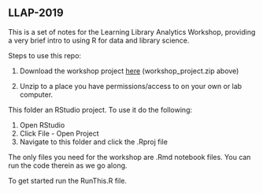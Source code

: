 ## LLAP-2019

This is a set of notes for the Learning Library Analytics Workshop, providing a very brief intro to using R for data and library science.

Steps to use this repo:

1. Download the workshop project [here](https://github.com/m-clark/LLAP-2019/raw/master/workshop_project.zip) (workshop_project.zip above)

2. Unzip to a place you have permissions/access to on your own or lab computer.


This folder an RStudio project.  To use it do the following:

1. Open RStudio 
2. Click File - Open Project 
3. Navigate to this folder and click the .Rproj file

The only files you need for the workshop are .Rmd notebook files.  You can run
the code therein as we go along.

To get started run the RunThis.R file.

